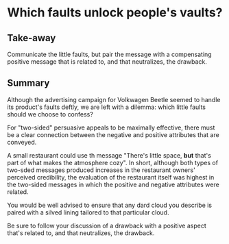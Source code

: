 Which faults unlock people's vaults?
====================================

## Take-away
Communicate the little faults, but pair the message with a compensating positive message that is related to, and that neutralizes, the drawback.

## Summary

Although the  advertising campaign for Volkwagen Beetle seemed to handle its product's faults deftly, we are left with a dilemma: which little faults should we choose to confess?

For "two-sided" persuasive appeals to be maximally effective, there must be a clear connection between the negative and positive attributes that are conveyed.

A small restaurant could use th message "There's little space, **but** that's part of what makes the atmosphere cozy". In short, although both types of two-sded messages produced increases in the restaurant owners' perceived credibility, the evaluation of the restaurant itself was highest in the two-sided messages in which the positive and negative attributes were related.

You would be well advised to ensure that any dard cloud you describe is paired with a silved lining tailored to that particular cloud.

Be sure to follow your discussion of a drawback with a positive aspect that's related to, and that neutralizes, the drawback.
